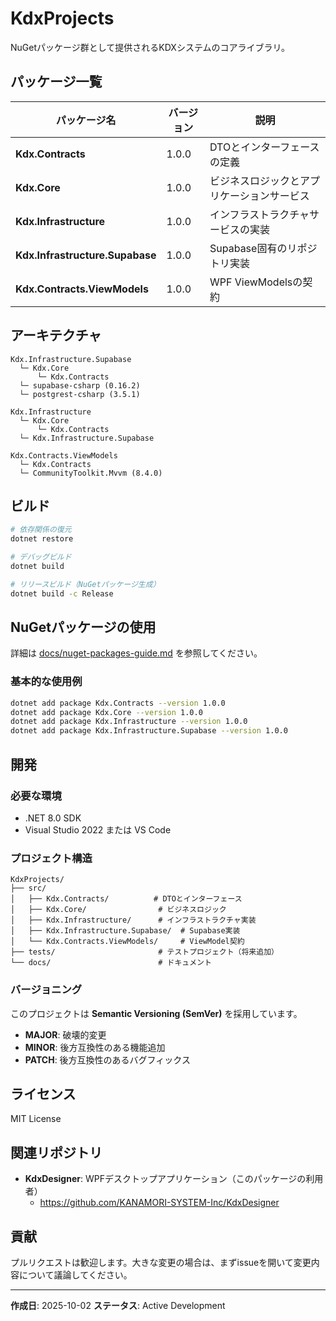 # KdxProjects

NuGetパッケージ群として提供されるKDXシステムのコアライブラリ。

## パッケージ一覧

| パッケージ名 | バージョン | 説明 |
|-------------|----------|------|
| **Kdx.Contracts** | 1.0.0 | DTOとインターフェースの定義 |
| **Kdx.Core** | 1.0.0 | ビジネスロジックとアプリケーションサービス |
| **Kdx.Infrastructure** | 1.0.0 | インフラストラクチャサービスの実装 |
| **Kdx.Infrastructure.Supabase** | 1.0.0 | Supabase固有のリポジトリ実装 |
| **Kdx.Contracts.ViewModels** | 1.0.0 | WPF ViewModelsの契約 |

## アーキテクチャ

```
Kdx.Infrastructure.Supabase
  └─ Kdx.Core
      └─ Kdx.Contracts
  └─ supabase-csharp (0.16.2)
  └─ postgrest-csharp (3.5.1)

Kdx.Infrastructure
  └─ Kdx.Core
      └─ Kdx.Contracts
  └─ Kdx.Infrastructure.Supabase

Kdx.Contracts.ViewModels
  └─ Kdx.Contracts
  └─ CommunityToolkit.Mvvm (8.4.0)
```

## ビルド

```bash
# 依存関係の復元
dotnet restore

# デバッグビルド
dotnet build

# リリースビルド（NuGetパッケージ生成）
dotnet build -c Release
```

## NuGetパッケージの使用

詳細は [docs/nuget-packages-guide.md](docs/nuget-packages-guide.md) を参照してください。

### 基本的な使用例

```bash
dotnet add package Kdx.Contracts --version 1.0.0
dotnet add package Kdx.Core --version 1.0.0
dotnet add package Kdx.Infrastructure --version 1.0.0
dotnet add package Kdx.Infrastructure.Supabase --version 1.0.0
```

## 開発

### 必要な環境

- .NET 8.0 SDK
- Visual Studio 2022 または VS Code

### プロジェクト構造

```
KdxProjects/
├── src/
│   ├── Kdx.Contracts/          # DTOとインターフェース
│   ├── Kdx.Core/                # ビジネスロジック
│   ├── Kdx.Infrastructure/      # インフラストラクチャ実装
│   ├── Kdx.Infrastructure.Supabase/  # Supabase実装
│   └── Kdx.Contracts.ViewModels/     # ViewModel契約
├── tests/                       # テストプロジェクト（将来追加）
└── docs/                        # ドキュメント
```

### バージョニング

このプロジェクトは **Semantic Versioning (SemVer)** を採用しています。

- **MAJOR**: 破壊的変更
- **MINOR**: 後方互換性のある機能追加
- **PATCH**: 後方互換性のあるバグフィックス

## ライセンス

MIT License

## 関連リポジトリ

- **KdxDesigner**: WPFデスクトップアプリケーション（このパッケージの利用者）
  - https://github.com/KANAMORI-SYSTEM-Inc/KdxDesigner

## 貢献

プルリクエストは歓迎します。大きな変更の場合は、まずissueを開いて変更内容について議論してください。

---

**作成日**: 2025-10-02
**ステータス**: Active Development
